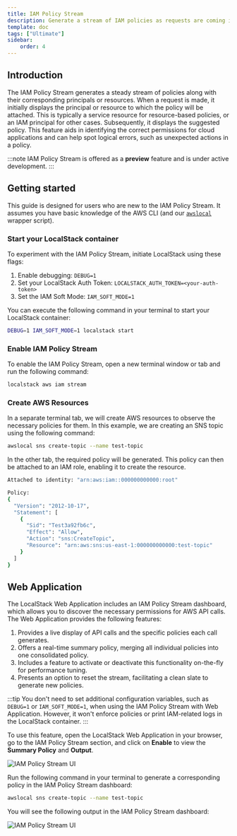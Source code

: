 ```yaml
---
title: IAM Policy Stream
description: Generate a stream of IAM policies as requests are coming into LocalStack using IAM Policy Stream.
template: doc
tags: ["Ultimate"]
sidebar:
    order: 4
---
```


## Introduction

The IAM Policy Stream generates a steady stream of policies along with their corresponding principals or resources.
When a request is made, it initially displays the principal or resource to which the policy will be attached.
This is typically a service resource for resource-based policies, or an IAM principal for other cases.
Subsequently, it displays the suggested policy.
This feature aids in identifying the correct permissions for cloud applications and can help spot logical errors, such as unexpected actions in a policy.

:::note
IAM Policy Stream is offered as a **preview** feature and is under active development.
:::

## Getting started

This guide is designed for users who are new to the IAM Policy Stream.
It assumes you have basic knowledge of the AWS CLI (and our [`awslocal`](https://github.com/localstack/awscli-local) wrapper script).

### Start your LocalStack container

To experiment with the IAM Policy Stream, initiate LocalStack using these flags:

1. Enable debugging: `DEBUG=1`
2. Set your LocalStack Auth Token: `LOCALSTACK_AUTH_TOKEN=<your-auth-token>`
3. Set the IAM Soft Mode: `IAM_SOFT_MODE=1`

You can execute the following command in your terminal to start your LocalStack container:

```bash
DEBUG=1 IAM_SOFT_MODE=1 localstack start
```

### Enable IAM Policy Stream

To enable the IAM Policy Stream, open a new terminal window or tab and run the following command:

```bash
localstack aws iam stream
```

### Create AWS Resources

In a separate terminal tab, we will create AWS resources to observe the necessary policies for them.
In this example, we are creating an SNS topic using the following command:

```bash
awslocal sns create-topic --name test-topic
```

In the other tab, the required policy will be generated.
This policy can then be attached to an IAM role, enabling it to create the resource.

```bash showshowLineNumbers
Attached to identity: "arn:aws:iam::000000000000:root"

Policy:
{
  "Version": "2012-10-17",
  "Statement": [
    {
      "Sid": "Test3a92fb6c",
      "Effect": "Allow",
      "Action": "sns:CreateTopic",
      "Resource": "arn:aws:sns:us-east-1:000000000000:test-topic"
    }
  ]
}
```

## Web Application

The LocalStack Web Application includes an IAM Policy Stream dashboard, which allows you to discover the necessary permissions for AWS API calls.
The Web Application provides the following features:

1. Provides a live display of API calls and the specific policies each call generates.
2. Offers a real-time summary policy, merging all individual policies into one consolidated policy.
3. Includes a feature to activate or deactivate this functionality on-the-fly for performance tuning.
4. Presents an option to reset the stream, facilitating a clean slate to generate new policies.

:::tip
You don't need to set additional configuration variables, such as `DEBUG=1` or `IAM_SOFT_MODE=1`, when using the IAM Policy Stream with Web Application.
However, it won't enforce policies or print IAM-related logs in the LocalStack container.
:::

To use this feature, open the LocalStack Web Application in your browser, go to the IAM Policy Stream section, and click on **Enable** to view the **Summary Policy** and **Output**.

![IAM Policy Stream UI](/images/aws/live-policy-stream-enable.png)

Run the following command in your terminal to generate a corresponding policy in the IAM Policy Stream dashboard:

```bash
awslocal sns create-topic --name test-topic
```

You will see the following output in the IAM Policy Stream dashboard:

![IAM Policy Stream UI](/images/aws/policy-generate.png)
